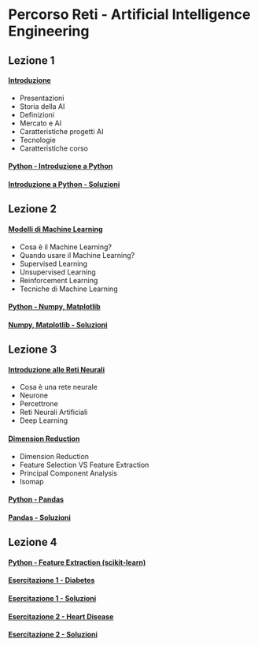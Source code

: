 # Percorso Reti - Artificial Intelligence Engineering

## Lezione 1 

#### [Introduzione](https://github.com/SimoneMF/Reti-Course-AIEngineering/blob/master/Lezione%201/Lezione%201%20-%20Intro.pdf)
  - Presentazioni
  - Storia della AI
  - Definizioni
  - Mercato e AI
  - Caratteristiche progetti AI
  - Tecnologie
  - Caratteristiche corso
#### [Python - Introduzione a Python](https://github.com/SimoneMF/Reti-Course-AIEngineering/blob/master/Lezione%201/Lezione%201%20-%20Introduzione%20a%20Python.ipynb)
#### [Introduzione a Python - Soluzioni](https://github.com/SimoneMF/Reti-Course-AIEngineering/blob/master/Lezione%201/Lezione%201%20-%20Soluzioni.ipynb)

## Lezione 2

#### [Modelli di Machine Learning](https://github.com/SimoneMF/Reti-Course-AIEngineering/blob/master/Lezione%202/Lezione%202%20-%20Machine%20Learning.pdf)
- Cosa è il Machine Learning?
- Quando usare il Machine Learning?
- Supervised Learning
- Unsupervised Learning
- Reinforcement Learning
- Tecniche di Machine Learning
#### [Python - Numpy, Matplotlib](https://github.com/SimoneMF/Reti-Course-AIEngineering/blob/master/Lezione%202/Lezione%202%20-%20Numpy%20e%20Matplotlib.ipynb)
#### [Numpy, Matplotlib - Soluzioni](https://github.com/SimoneMF/Reti-Course-AIEngineering/blob/master/Lezione%202/Lezione%202%20-%20Soluzioni.ipynb)

## Lezione 3

#### [Introduzione alle Reti Neurali](https://github.com/SimoneMF/Reti-Course-AIEngineering/blob/master/Lezione%203/Lezione%203%20-%20Deep%20Learning.pdf)
- Cosa è una rete neurale
- Neurone
- Percettrone
- Reti Neurali Artificiali
- Deep Learning
#### [Dimension Reduction](https://github.com/SimoneMF/Reti-Course-AIEngineering/blob/master/Lezione%203/Lezione%203%20-%20Dimension%20Reduction.pdf)
- Dimension Reduction
- Feature Selection VS Feature Extraction
- Principal Component Analysis
- Isomap
#### [Python - Pandas](https://github.com/SimoneMF/Reti-Course-AIEngineering/blob/master/Lezione%203/Lezione%203%20-%20Pandas.ipynb)
#### [Pandas - Soluzioni](https://github.com/SimoneMF/Reti-Course-AIEngineering/blob/master/Lezione%203/Lezione%203%20-%20Soluzioni%20.ipynb)

## Lezione 4

#### [Python - Feature Extraction (scikit-learn)](https://github.com/SimoneMF/Reti-Course-AIEngineering/blob/master/Lezione%204/Lezione%204%20-%20Feature%20Extraction.ipynb)
#### [Esercitazione 1 - Diabetes](https://github.com/SimoneMF/Reti-Course-AIEngineering/blob/master/Lezione%204/Esercitazione%201%20Diabetes.ipynb)
#### [Esercitazione 1 - Soluzioni](https://github.com/SimoneMF/Reti-Course-AIEngineering/blob/master/Lezione%204/Esercitazione%201%20Diabetes%20-%20Soluzioni.ipynb)
#### [Esercitazione 2 - Heart Disease](https://github.com/SimoneMF/Reti-Course-AIEngineering/blob/master/Lezione%204/Esercitazione%202%20Heart%20Disease.ipynb)
#### [Esercitazione 2 - Soluzioni](https://github.com/SimoneMF/Reti-Course-AIEngineering/blob/master/Lezione%204/Esercitazione%202%20Heart%20Disease%20-%20Soluzioni.ipynb)







